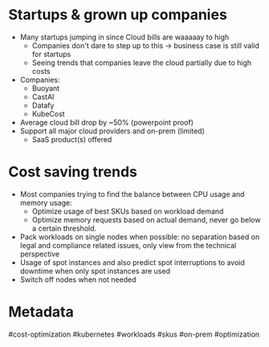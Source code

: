 # Startups & grown up companies
* Many startups jumping in since Cloud bills are waaaaay to high
	* Companies don't dare to step up to this -> business case is still valid for startups
	* Seeing trends that companies leave the cloud partially due to high costs
* Companies:
	* Buoyant
	* CastAI
	* Datafy
	* KubeCost
* Average cloud bill drop by ~50% (powerpoint proof)
* Support all major cloud providers and on-prem (limited)
	* SaaS product(s) offered
# Cost saving trends 
* Most companies trying to find the balance between CPU usage and memory usage:
	* Optimize usage of best SKUs based on workload demand
	* Optimize memory requests based on actual demand, never go below a certain threshold.
* Pack workloads on single nodes when possible: no separation based on legal and compliance related issues, only view from the technical perspective
* Usage of spot instances and also predict spot interruptions to avoid downtime when only spot instances are used
* Switch off nodes when not needed

# Metadata
#cost-optimization #kubernetes #workloads #skus #on-prem #optimization
	